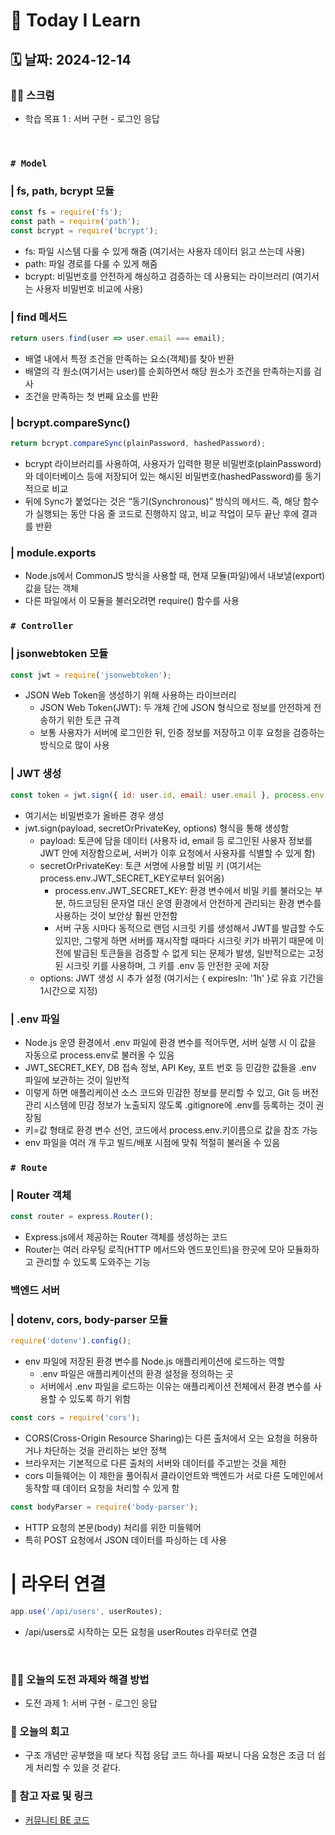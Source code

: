 # 📝 Today I Learn  
## 🗓️ 날짜: 2024-12-14
### 🙏🏻 스크럼
- 학습 목표 1 : 서버 구현 - 로그인 응답
</br>

### `# Model`
### | fs, path, bcrypt 모듈
```javascript
const fs = require('fs');
const path = require('path');
const bcrypt = require('bcrypt');
```
- fs: 파일 시스템 다룰 수 있게 해줌 (여기서는 사용자 데이터 읽고 쓰는데 사용)
- path: 파일 경로를 다룰 수 있게 해줌
- bcrypt: 비밀번호를 안전하게 해싱하고 검증하는 데 사용되는 라이브러리 (여기서는 사용자 비밀번호 비교에 사용)

### | find 메서드
```javascript
return users.find(user => user.email === email);
```
- 배열 내에서 특정 조건을 만족하는 요소(객체)를 찾아 반환
- 배열의 각 원소(여기서는 user)를 순회하면서 해당 원소가 조건을 만족하는지를 검사  
- 조건을 만족하는 첫 번째 요소를 반환

### | bcrypt.compareSync()
```javascript
return bcrypt.compareSync(plainPassword, hashedPassword);
```
- bcrypt 라이브러리를 사용하여, 사용자가 입력한 평문 비밀번호(plainPassword)와 데이터베이스 등에 저장되어 있는 해시된 비밀번호(hashedPassword)를 동기적으로 비교
- 뒤에 Sync가 붙었다는 것은 “동기(Synchronous)” 방식의 메서드. 즉, 해당 함수가 실행되는 동안 다음 줄 코드로 진행하지 않고, 비교 작업이 모두 끝난 후에 결과를 반환

### | module.exports
- Node.js에서 CommonJS 방식을 사용할 때, 현재 모듈(파일)에서 내보낼(export) 값을 담는 객체
- 다른 파일에서 이 모듈을 불러오려면 require() 함수를 사용

### `# Controller`
### | jsonwebtoken 모듈
```javascript
const jwt = require('jsonwebtoken');
```
- JSON Web Token을 생성하기 위해 사용하는 라이브러리
    - JSON Web Token(JWT): 두 개체 간에 JSON 형식으로 정보를 안전하게 전송하기 위한 토큰 규격
    - 보통 사용자가 서버에 로그인한 뒤, 인증 정보를 저장하고 이후 요청을 검증하는 방식으로 많이 사용

### | JWT 생성
```javascript
const token = jwt.sign({ id: user.id, email: user.email }, process.env.JWT_SECRET_KEY, { expiresIn: '1h' });
```
- 여기서는 비밀번호가 올바른 경우 생성
- jwt.sign(payload, secretOrPrivateKey, options) 형식을 통해 생성함
    - payload: 토큰에 담을 데이터 (사용자 id, email 등 로그인된 사용자 정보를 JWT 안에 저장함으로써, 서버가 이후 요청에서 사용자를 식별할 수 있게 함)
    - secretOrPrivateKey: 토큰 서명에 사용할 비밀 키 (여기서는 process.env.JWT_SECRET_KEY로부터 읽어옴)
        - process.env.JWT_SECRET_KEY: 환경 변수에서 비밀 키를 불러오는 부분, 하드코딩된 문자열 대신 운영 환경에서 안전하게 관리되는 환경 변수를 사용하는 것이 보안상 훨씬 안전함
        - 서버 구동 시마다 동적으로 랜덤 시크릿 키를 생성해서 JWT를 발급할 수도 있지만, 그렇게 하면 서버를 재시작할 때마다 시크릿 키가 바뀌기 때문에 이전에 발급된 토큰들을 검증할 수 없게 되는 문제가 발생, 일반적으로는 고정된 시크릿 키를 사용하며, 그 키를 .env 등 안전한 곳에 저장
    - options: JWT 생성 시 추가 설정 (여기서는 { expiresIn: '1h' }로 유효 기간을 1시간으로 지정)

### | .env 파일
- Node.js 운영 환경에서 .env 파일에 환경 변수를 적어두면, 서버 실행 시 이 값을 자동으로 process.env로 불러올 수 있음
- JWT_SECRET_KEY, DB 접속 정보, API Key, 포트 번호 등 민감한 값들을 .env 파일에 보관하는 것이 일반적
- 이렇게 하면 애플리케이션 소스 코드와 민감한 정보를 분리할 수 있고, Git 등 버전 관리 시스템에 민감 정보가 노출되지 않도록 .gitignore에 .env를 등록하는 것이 권장됨
- 키=값 형태로 환경 변수 선언, 코드에서 process.env.키이름으로 값을 참조 가능
- env 파일을 여러 개 두고 빌드/배포 시점에 맞춰 적절히 불러올 수 있음

### `# Route`
### | Router 객체
```javascript
const router = express.Router();
```
- Express.js에서 제공하는 Router 객체를 생성하는 코드
- Router는 여러 라우팅 로직(HTTP 메서드와 엔드포인트)을 한곳에 모아 모듈화하고 관리할 수 있도록 도와주는 기능

### 백엔드 서버
### | dotenv, cors, body-parser 모듈
```javascript
require('dotenv').config();
```
- env 파일에 저장된 환경 변수를 Node.js 애플리케이션에 로드하는 역할
    - .env 파일은 애플리케이션의 환경 설정을 정의하는 곳
    - 서버에서 .env 파일을 로드하는 이유는 애플리케이션 전체에서 환경 변수를 사용할 수 있도록 하기 위함

```javascript
const cors = require('cors'); 
```
- CORS(Cross-Origin Resource Sharing)는 다른 출처에서 오는 요청을 허용하거나 차단하는 것을 관리하는 보안 정책
- 브라우저는 기본적으로 다른 출처의 서버와 데이터를 주고받는 것을 제한
-  cors 미들웨어는 이 제한을 풀어줘서 클라이언트와 백엔드가 서로 다른 도메인에서 동작할 때 데이터 요청을 처리할 수 있게 함

```javascript
const bodyParser = require('body-parser'); 
```
- HTTP 요청의 본문(body) 처리를 위한 미들웨어
- 특히 POST 요청에서 JSON 데이터를 파싱하는 데 사용

# | 라우터 연결
```javascript
app.use('/api/users', userRoutes); 
```
- /api/users로 시작하는 모든 요청을 userRoutes 라우터로 연결
</br>

### ✊🏻 오늘의 도전 과제와 해결 방법
- 도전 과제 1: 서버 구현 - 로그인 응답

### 💭 오늘의 회고
- 구조 개념만 공부했을 때 보다 직접 응답 코드 하나를 짜보니 다음 요청은 조금 더 쉽게 처리할 수 있을 것 같다.

### 🔗 참고 자료 및 링크
- [커뮤니티 BE 코드](https://github.com/100-hours-a-week/2-rachel-kim-community-be)

